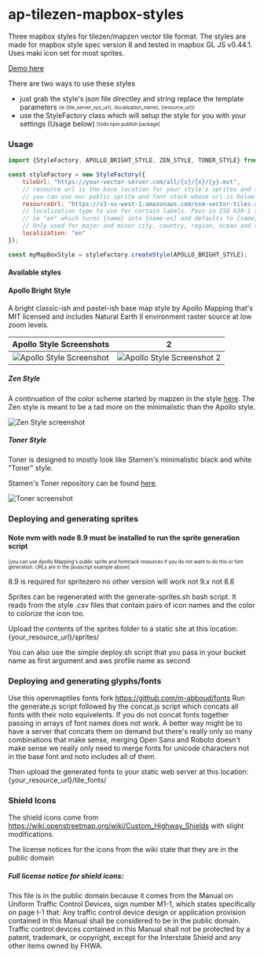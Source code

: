 # ap-tilezen-mapbox-styles
Three mapbox styles for tilezen/mapzen vector tile format. The styles are made for mapbox style spec version 8 and tested in mapbox GL JS v0.44.1. 
Uses maki icon set for most sprites. 

[Demo here](https://apollomapping.github.io/ap-tilezen-mapbox-styles/demo/demo.html)  

There are two ways to use these styles
- just grab the style's json file directley and string replace the template parameters <sub><sup> (ie {tile_server_xyz_url}, {localization_name}, {resource_url})</sup></sub>
- use the StyleFactory class which will setup the style for you with your settings (Usage below) <sub><sup>[todo npm publish package]</sup></sub> 

### Usage
```javascript
import {StyleFactory, APOLLO_BRIGHT_STYLE, ZEN_STYLE, TONER_STYLE} from "@apollomapping/ap-tilezen-mapbox-styles";

const styleFactory = new StyleFactory({
    tileUrl: "https://your-vector-server.com/all/{z}/{x}/{y}.mvt",
    // resource url is the base location for your style's sprites and fonts    
    // you can use our public sprite and font stack whose url is below
    resourceUrl: "https://s3-us-west-1.amazonaws.com/osm-vector-tiles-apollomapping",
    // localization type to use for certain labels. Pass in ISO 639-1 two-letter language code 
    // ie "en" which turns {name} into {name:en} and defaults to {name} if nothing is passed in.
    // Only used for major and minor city, country, region, ocean and sea labels.
    localization: "en"
});

const myMapBoxStyle = styleFactory.createStyle(APOLLO_BRIGHT_STYLE);
```


#### Available styles
#### Apollo Bright Style 
A bright classic-ish and pastel-ish base map style by Apollo Mapping that's MIT licensed and includes Natural Earth II environment raster source at low zoom levels.


Apollo Style Screenshots             |  2
:-------------------------:|:-------------------------:
![Apollo Style Screenshot](https://github.com/apollomapping/ap-tilezen-mapbox-styles/raw/master/docs/apollo-bright-screenshot.png?raw=true)   |  ![Apollo Style Screenshot 2](https://github.com/apollomapping/ap-tilezen-mapbox-styles/raw/master/docs/apollo-bright-screenshot2.png?raw=true)

##### Zen Style 
A continuation of the color scheme started by mapzen in the style [here](https://github.com/mapzen/mapboxgl-vector-tiles).
The Zen style is meant to be a tad more on the minimalistic than the Apollo style.

![Zen Style screenshot](https://github.com/apollomapping/ap-tilezen-mapbox-styles/raw/master/docs/zen-style-screenshot.png?raw=true)


##### Toner Style 
Toner is designed to mostly look like Stamen's minimalistic black and white "Toner" style.

Stamen's Toner repository can be found [here](https://github.com/citytracking/toner).

![Toner screenshot](https://github.com/apollomapping/ap-tilezen-mapbox-styles/raw/master/docs/toner-screenshot.png?raw=true)

### Deploying and generating sprites
#### Note nvm with node 8.9 must be installed to run the sprite generation script
<sub><sup>[you can use Apollo Mapping's public sprite and fontstack resources if you do not want to do this or font generation.
 URLs are in the javascript example above]</sup></sub>  
 
8.9 is required for spritezero no other version will work not 9.x not 8.6
 
Sprites can be regenerated with the generate-sprites.sh bash script. It reads from the style .csv files that contain pairs of
icon names and the color to colorize the icon too.

Upload the contents of the sprites folder to a static site at this location: {your_resource_url}/sprites/

You can also use the simple deploy.sh script that you pass in your bucket name as first argument and aws profile name as second


### Deploying and generating glyphs/fonts
Use this openmaptiles fonts fork https://github.com/m-abboud/fonts
Run the generate.js script followed by the concat.js script which concats all fonts with their noto equivelents. If you do not
concat fonts together passing in arrays of font names does not work. A better way might be to have a server that concats them
on demand but there's really only so many combinations that make sense, merging Open Sans and Roboto doesn't make sense we really
only need to merge fonts for unicode characters not in the base font and noto includes all of them.

Then upload the generated fonts to your static web server at this location: {your_resource_url}/tile_fonts/

### Shield Icons
The shield icons come from https://wiki.openstreetmap.org/wiki/Custom_Highway_Shields with slight modifications.

The license notices for the icons from the wiki state that they are in the public domain

##### Full license notice for shield icons:
This file is in the public domain because it comes from the Manual on Uniform Traffic Control Devices, sign number M1-1, 
which states specifically on page I-1 that:
Any traffic control device design or application provision contained in this Manual shall be considered to be in the 
public domain. Traffic control devices contained in this Manual shall not be protected by a patent, trademark, 
or copyright, except for the Interstate Shield and any other items owned by FHWA.
